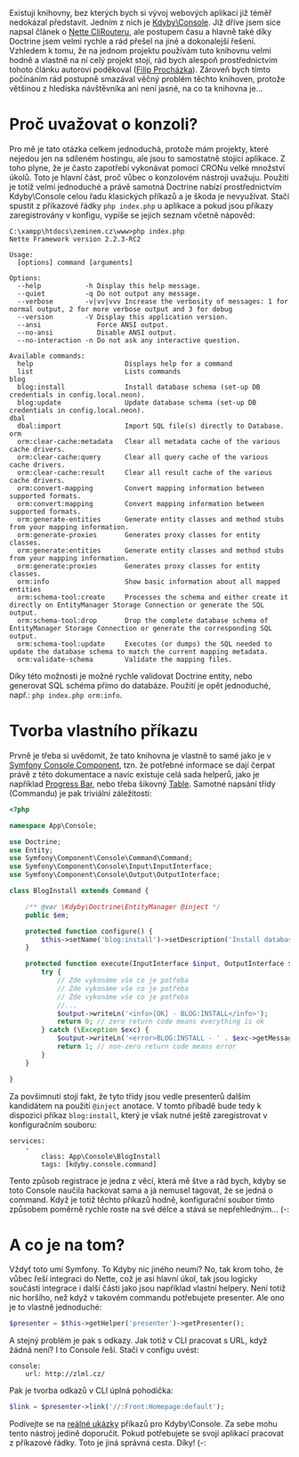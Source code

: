 Existují knihovny, bez kterých bych si vývoj webových aplikací již téměř nedokázal představit. Jedním z nich je [Kdyby\Console](https://github.com/kdyby/console). Již dříve jsem sice napsal článek o [Nette CliRouteru](nette-2-1-dev-clirouter), ale postupem času a hlavně také díky Doctrine jsem velmi rychle a rád přešel na jiné a dokonalejší řešení. Vzhledem k tomu, že na jednom projektu používám tuto knihovnu velmi hodně a vlastně na ní celý projekt stojí, rád bych alespoň prostřednictvím tohoto článku autorovi poděkoval ([Filip Procházka](https://github.com/fprochazka)). Zároveň bych tímto počínáním rád postupně smazával věčný problém těchto knihoven, protože většinou z hlediska návštěvníka ani není jasné, na co ta knihovna je...

Proč uvažovat o konzoli?
========================
Pro mě je tato otázka celkem jednoduchá, protože mám projekty, které nejedou jen na sdíleném hostingu, ale jsou to samostatně stojící aplikace. Z toho plyne, že je často zapotřebí vykonávat pomocí CRONu velké množství úkolů. Toto je hlavní část, proč vůbec o konzolovém nástroji uvažuju. Použití je totiž velmi jednoduché a právě samotná Doctrine nabízí prostřednictvím Kdyby\Console celou řadu klasických příkazů a je škoda je nevyužívat. Stačí spustit z příkazové řádky `php index.php` u aplikace a pokud jsou příkazy zaregistrovány v konfigu, vypíše se jejich seznam včetně nápověd:

```
C:\xampp\htdocs\zeminem.cz\www>php index.php
Nette Framework version 2.2.3-RC2

Usage:
  [options] command [arguments]

Options:
  --help           -h Display this help message.
  --quiet          -q Do not output any message.
  --verbose        -v|vv|vvv Increase the verbosity of messages: 1 for normal output, 2 for more verbose output and 3 for debug
  --version        -V Display this application version.
  --ansi              Force ANSI output.
  --no-ansi           Disable ANSI output.
  --no-interaction -n Do not ask any interactive question.

Available commands:
  help                       Displays help for a command
  list                       Lists commands
blog
  blog:install               Install database schema (set-up DB credentials in config.local.neon).
  blog:update                Update database schema (set-up DB credentials in config.local.neon).
dbal
  dbal:import                Import SQL file(s) directly to Database.
orm
  orm:clear-cache:metadata   Clear all metadata cache of the various cache drivers.
  orm:clear-cache:query      Clear all query cache of the various cache drivers.
  orm:clear-cache:result     Clear all result cache of the various cache drivers.
  orm:convert-mapping        Convert mapping information between supported formats.
  orm:convert:mapping        Convert mapping information between supported formats.
  orm:generate-entities      Generate entity classes and method stubs from your mapping information.
  orm:generate-proxies       Generates proxy classes for entity classes.
  orm:generate:entities      Generate entity classes and method stubs from your mapping information.
  orm:generate:proxies       Generates proxy classes for entity classes.
  orm:info                   Show basic information about all mapped entities
  orm:schema-tool:create     Processes the schema and either create it directly on EntityManager Storage Connection or generate the SQL output.
  orm:schema-tool:drop       Drop the complete database schema of EntityManager Storage Connection or generate the corresponding SQL output.
  orm:schema-tool:update     Executes (or dumps) the SQL needed to update the database schema to match the current mapping metadata.
  orm:validate-schema        Validate the mapping files.
```
Díky této možnosti je možné rychle validovat Doctrine entity, nebo generovat SQL schéma přímo do databáze. Použití je opět jednoduché, např.: `php index.php orm:info`.

Tvorba vlastního příkazu
========================
Prvně je třeba si uvědomit, že tato knihovna je vlastně to samé jako je v [Symfony Console Component](http://symfony.com/doc/current/components/console/introduction.html), tzn. že potřebné informace se dají čerpat právě z této dokumentace a navíc existuje celá sada helperů, jako je například [Progress Bar](http://symfony.com/doc/current/components/console/helpers/progressbar.html), nebo třeba šikovný [Table](http://symfony.com/doc/current/components/console/helpers/table.html). Samotné napsání třídy (Commandu) je pak triviální záležitostí:

```php
<?php

namespace App\Console;

use Doctrine;
use Entity;
use Symfony\Component\Console\Command\Command;
use Symfony\Component\Console\Input\InputInterface;
use Symfony\Component\Console\Output\OutputInterface;

class BlogInstall extends Command {

	/** @var \Kdyby\Doctrine\EntityManager @inject */
	public $em;

	protected function configure() {
		$this->setName('blog:install')->setDescription('Install database schema (set-up DB credentials in config.local.neon).');
	}

	protected function execute(InputInterface $input, OutputInterface $output) {
		try {
			// Zde vykonáme vše co je potřeba
			// Zde vykonáme vše co je potřeba
			// Zde vykonáme vše co je potřeba
			//...
			$output->writeLn('<info>[OK] - BLOG:INSTALL</info>');
			return 0; // zero return code means everything is ok
		} catch (\Exception $exc) {
			$output->writeLn('<error>BLOG:INSTALL - ' . $exc->getMessage() . '</error>');
			return 1; // non-zero return code means error
		}
	}

}
```

Za povšimnutí stojí fakt, že tyto třídy jsou vedle presenterů dalším kandidátem na použití `@inject` anotace. V tomto příbadě bude tedy k dispozici příkaz `blog:install`, který je však nutné ještě zaregistrovat v konfiguračním souboru:

```neon
services:
	-
		class: App\Console\BlogInstall
		tags: [kdyby.console.command]
```

Tento způsob registrace je jedna z věcí, která mě štve a rád bych, kdyby se toto Console naučila hackovat sama a já nemusel tagovat, že se jedná o command. Když je totiž těchto příkazů hodně, konfigurační soubor tímto způsobem poměrně rychle roste na své délce a stává se nepřehledným... (-:

A co je na tom?
===============
Vždyť toto umí Symfony. To Kdyby nic jiného neumí? No, tak krom toho, že vůbec řeší integraci do Nette, což je asi hlavní úkol, tak jsou logicky součásti integrace i další části jako jsou například vlastní helpery. Není totiž nic horšího, než když v takovém commandu potřebujete presenter. Ale ono je to vlastně jednoduché:

```php
$presenter = $this->getHelper('presenter')->getPresenter();
```

A stejný problém je pak s odkazy. Jak totiž v CLI pracovat s URL, když žádná není? I to Console řeší. Stačí v configu uvést:

```neon
console:
	url: http://zlml.cz/
```

Pak je tvorba odkazů v CLI úplná pohodička:

```php
$link = $presenter->link('//:Front:Homepage:default');
```

Podívejte se na [reálné ukázky](https://github.com/mrtnzlml/zlml.cz/tree/6d1ad3de5b1f98067a38d2085e4939cd17cf5db5/app/commands) příkazů pro Kdyby\Console. Za sebe mohu tento nástroj jedině doporučit. Pokud potřebujete se svojí aplikací pracovat z příkazové řádky. Toto je jiná správná cesta. Díky! (-:
